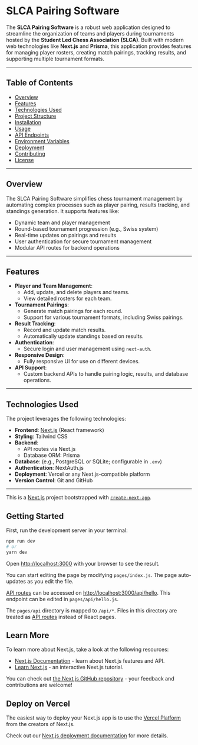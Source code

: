 # SLCA Pairing Software

The **SLCA Pairing Software** is a robust web application designed to streamline the organization of teams and players during tournaments hosted by the **Student Led Chess Association (SLCA)**. Built with modern web technologies like **Next.js** and **Prisma**, this application provides features for managing player rosters, creating match pairings, tracking results, and supporting multiple tournament formats.

---

## Table of Contents
- [Overview](#overview)
- [Features](#features)
- [Technologies Used](#technologies-used)
- [Project Structure](#project-structure)
- [Installation](#installation)
- [Usage](#usage)
- [API Endpoints](#api-endpoints)
- [Environment Variables](#environment-variables)
- [Deployment](#deployment)
- [Contributing](#contributing)
- [License](#license)

---

## Overview

The SLCA Pairing Software simplifies chess tournament management by automating complex processes such as player pairing, results tracking, and standings generation. It supports features like:

- Dynamic team and player management
- Round-based tournament progression (e.g., Swiss system)
- Real-time updates on pairings and results
- User authentication for secure tournament management
- Modular API routes for backend operations

---

## Features

- **Player and Team Management**:
  - Add, update, and delete players and teams.
  - View detailed rosters for each team.
- **Tournament Pairings**:
  - Generate match pairings for each round.
  - Support for various tournament formats, including Swiss pairings.
- **Result Tracking**:
  - Record and update match results.
  - Automatically update standings based on results.
- **Authentication**:
  - Secure login and user management using `next-auth`.
- **Responsive Design**:
  - Fully responsive UI for use on different devices.
- **API Support**:
  - Custom backend APIs to handle pairing logic, results, and database operations.

---

## Technologies Used

The project leverages the following technologies:

- **Frontend**: [Next.js](https://nextjs.org/) (React framework)
- **Styling**: Tailwind CSS
- **Backend**:
  - API routes via Next.js
  - Database ORM: Prisma
- **Database**: (e.g., PostgreSQL or SQLite; configurable in `.env`)
- **Authentication**: NextAuth.js
- **Deployment**: Vercel or any Next.js-compatible platform
- **Version Control**: Git and GitHub

---

This is a [Next.js](https://nextjs.org/) project bootstrapped with [`create-next-app`](https://github.com/vercel/next.js/tree/canary/packages/create-next-app).

## Getting Started

First, run the development server in your terminal:

```bash
npm run dev
# or
yarn dev
```

Open [http://localhost:3000](http://localhost:3000) with your browser to see the result.

You can start editing the page by modifying `pages/index.js`. The page auto-updates as you edit the file.

[API routes](https://nextjs.org/docs/api-routes/introduction) can be accessed on [http://localhost:3000/api/hello](http://localhost:3000/api/hello). This endpoint can be edited in `pages/api/hello.js`.

The `pages/api` directory is mapped to `/api/*`. Files in this directory are treated as [API routes](https://nextjs.org/docs/api-routes/introduction) instead of React pages.

## Learn More

To learn more about Next.js, take a look at the following resources:

- [Next.js Documentation](https://nextjs.org/docs) - learn about Next.js features and API.
- [Learn Next.js](https://nextjs.org/learn) - an interactive Next.js tutorial.

You can check out [the Next.js GitHub repository](https://github.com/vercel/next.js/) - your feedback and contributions are welcome!

## Deploy on Vercel

The easiest way to deploy your Next.js app is to use the [Vercel Platform](https://vercel.com/new?utm_medium=default-template&filter=next.js&utm_source=create-next-app&utm_campaign=create-next-app-readme) from the creators of Next.js.

Check out our [Next.js deployment documentation](https://nextjs.org/docs/deployment) for more details.
